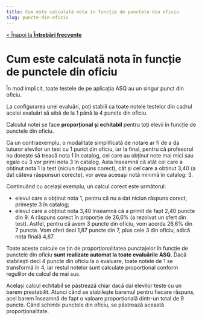 ```yaml
---
title: Cum este calculată nota în funcție de punctele din oficiu
slug: puncte-din-oficiu
---
```

[< Înapoi la **Întrebări frecvente**](/intrebari-frecvente/)

# Cum este calculată nota în funcție de punctele din oficiu

În mod implicit, toate testele de pe aplicația ASQ au un singur punct din oficiu.

La configurarea unei evaluări, poți stabili ca toate notele testelor din cadrul acelei evaluări să aibă de la 1 până la 4 puncte din oficiu.

Calculul notei se face **proporțional și echitabil** pentru toți elevii în funcție de punctele din oficiu.

Ca un contraexemplu, o modalitate simplificată de notare ar fi de a da tuturor elevilor un test cu 1 punct din oficiu, iar la final, pentru că profesorul nu dorește să treacă nota 1 în catalog, cei care au obținut
note mai mici sau egale cu 3 vor primi nota 3 în catalog. Asta înseamnă că atât cel care a obținut nota 1 la test (niciun răspuns corect), cât și cel care a obținut 3,40 (a dat câteva răspunsuri corecte), vor avea aceeași notă minimă în catalog: 3.

Continuând cu același exemplu, un calcul corect este următorul:
- elevul care a obținut nota 1, pentru că nu a dat niciun răspuns corect, primește 3 în catalog;
- elevul care a obținut nota 3,40 înseamnă că a primit de fapt 2,40 puncte din 9. A răspuns corect în proporție de 26,6% (a rezolvat un sfert din test). Astfel, pentru că avem 3 puncte din oficiu, vom acorda 26,6% din 7 puncte. Vom oferi deci 1,87 puncte din 7, plus cele 3 din oficiu, adică nota finală 4,87.

Toate aceste calcule ce țin de proporționalitatea punctajelor în funcție de punctele din oficiu **sunt realizate automat la toate evaluările ASQ**. Dacă stabilești deci 4 puncte din oficiu la o evaluare, toate notele de 1 se transformă în 4, iar restul notelor sunt calculate proporțional conform regulilor de calcul de mai sus.

Același calcul echitabil se păstrează chiar dacă dai elevilor teste cu un barem prestabilit. Atunci când se stabilește baremul pentru fiecare răspuns, acel barem înseamnă de fapt o valoare proporțională dintr-un total de 9 puncte. Când schimbi punctele din oficiu, se păstrează această proporționalitate.

